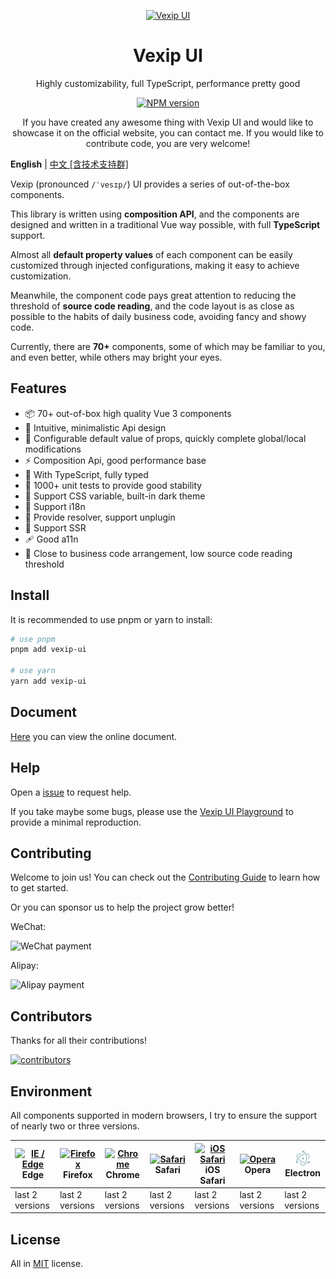 <p align="center">
  <a href="https://www.vexipui.com/" target="_blank" rel="noopener noreferrer">
    <img src="./docs/public/vexip-ui.svg" alt="Vexip UI" width="180" style="width: 180px;" />
  </a>
</p>

<h1 align="center">Vexip UI</h1>

<p align="center">
  Highly customizability, full TypeScript, performance pretty good
</p>

<p align="center">
  <a href="https://www.npmjs.com/package/vexip-ui" target="_blank">
    <img src="https://img.shields.io/github/package-json/v/vexip-ui/vexip-ui" alt="NPM version"/>
  </a>
</p>

<p align="center">
  If you have created any awesome thing with Vexip UI and would like to showcase it on the official website, you can contact me. If you would like to contribute code, you are very welcome!
</p>

**English** | [中文 [含技术支持群]](./README.zh-CN.md)

Vexip (pronounced `/ˈvesɪp/`) UI provides a series of out-of-the-box components.

This library is written using **composition API**, and the components are designed and written in a traditional Vue way possible, with full **TypeScript** support.

Almost all **default property values** of each component can be easily customized through injected configurations, making it easy to achieve customization.

Meanwhile, the component code pays great attention to reducing the threshold of **source code reading**, and the code layout is as close as possible to the habits of daily business code, avoiding fancy and showy code.

Currently, there are **70+** components, some of which may be familiar to you, and even better, while others may bright your eyes.

## Features

- 📦 70+ out-of-box high quality Vue 3 components
- 📐 Intuitive, minimalistic Api design
- 🔧 Configurable default value of props, quickly complete global/local modifications
- ⚡ Composition Api, good performance base
- 🔨 With TypeScript, fully typed
- 💪 1000+ unit tests to provide good stability
- 🎨 Support CSS variable, built-in dark theme
- 🚩 Support i18n
- 🛫 Provide resolver, support unplugin
- 🚤 Support SSR
- 🩹 Good a11n
- 👀 Close to business code arrangement, low source code reading threshold

## Install

It is recommended to use pnpm or yarn to install:

```sh
# use pnpm
pnpm add vexip-ui

# use yarn
yarn add vexip-ui
```

## Document

[Here](https://www.vexipui.com) you can view the online document.

## Help

Open a [issue](https://github.com/vexip-ui/vexip-ui/issues) to request help.

If you take maybe some bugs, please use the [Vexip UI Playground](https://playground.vexipui.com/) to provide a minimal reproduction.

## Contributing

Welcome to join us! You can check out the [Contributing Guide](./CONTRIBUTING.md) to learn how to get started.

Or you can sponsor us to help the project grow better!

WeChat:

<img src="./docs/public/sponsor-wechat.webp" alt="WeChat payment" style="width: 240px;" />

Alipay:

<img src="./docs/public/sponsor-alipay.webp" alt="Alipay payment" style="width: 240px;" />

## Contributors

Thanks for all their contributions!

<a href="https://github.com/vexip-ui/vexip-ui/graphs/contributors">
  <img src="https://contrib.rocks/image?repo=vexip-ui/vexip-ui" alt="contributors" />
</a>

## Environment

All components supported in modern browsers, I try to ensure the support of nearly two or three versions.

| [<img src="https://raw.githubusercontent.com/alrra/browser-logos/master/src/edge/edge_48x48.png" alt="IE / Edge" width="24" height="24" />](http://godban.github.io/browsers-support-badges/)<br/>Edge | [<img src="https://raw.githubusercontent.com/alrra/browser-logos/master/src/firefox/firefox_48x48.png" alt="Firefox" width="24" height="24" />](http://godban.github.io/browsers-support-badges/)<br/>Firefox | [<img src="https://raw.githubusercontent.com/alrra/browser-logos/master/src/chrome/chrome_48x48.png" alt="Chrome" width="24" height="24" />](http://godban.github.io/browsers-support-badges/)<br/>Chrome | [<img src="https://raw.githubusercontent.com/alrra/browser-logos/master/src/safari/safari_48x48.png" alt="Safari" width="24" height="24" />](http://godban.github.io/browsers-support-badges/)<br/>Safari | [<img src="https://raw.githubusercontent.com/alrra/browser-logos/master/src/safari-ios/safari-ios_48x48.png" alt="iOS Safari" width="24" height="24" />](http://godban.github.io/browsers-support-badges/)<br/>iOS Safari | [<img src="https://raw.githubusercontent.com/alrra/browser-logos/master/src/opera/opera_48x48.png" alt="Opera" width="24" height="24" />](http://godban.github.io/browsers-support-badges/)<br/>Opera | [<img src="https://raw.githubusercontent.com/alrra/browser-logos/master/src/electron/electron_48x48.png" alt="Electron" width="24" height="24" />](http://godban.github.io/browsers-support-badges/)<br/>Electron |
| ------------------------------------------------------------------------------------------------------------------------------------------------------------------------------------------------------ | ------------------------------------------------------------------------------------------------------------------------------------------------------------------------------------------------------------- | --------------------------------------------------------------------------------------------------------------------------------------------------------------------------------------------------------- | --------------------------------------------------------------------------------------------------------------------------------------------------------------------------------------------------------- | ------------------------------------------------------------------------------------------------------------------------------------------------------------------------------------------------------------------------- | ----------------------------------------------------------------------------------------------------------------------------------------------------------------------------------------------------- | ----------------------------------------------------------------------------------------------------------------------------------------------------------------------------------------------------------------- |
| last 2 versions                                                                                                                                                                                        | last 2 versions                                                                                                                                                                                               | last 2 versions                                                                                                                                                                                           | last 2 versions                                                                                                                                                                                           | last 2 versions                                                                                                                                                                                                           | last 2 versions                                                                                                                                                                                       | last 2 versions                                                                                                                                                                                                   |

## License

All in [MIT](./LICENSE.md) license.
